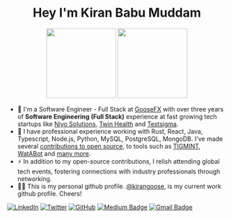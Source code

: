 
<h1 align="center">Hey I'm Kiran Babu Muddam</h1> 

<p align="center"> <img src="https://octodex.github.com/images/daftpunktocat-thomas.gif" height="160px" width="160px"> <img src="https://octodex.github.com/images/daftpunktocat-guy.gif" height="160px" width="160px"> </p>

- 🔭 I'm a Software Engineer - Full Stack at [GooseFX](https://goosefx.io) with over three years of **Software Engineering (Full Stack)** experience at fast growing tech startups like [Niyo Solutions](https://goniyo.com/), [Twin Health](https://twinhealth.com/) and [Testsigma](https://testsigma.com/).
- 🌱 I have professional experience working with Rust, React, Java, Typescript, Node.js, Python, MySQL, PostgreSQL, MongoDB. I've made several [contributions to open source](https://github.com/kiranmuddam), to tools such as [TIGMINT](https://github.com/TIGMINT), [WatABot](https://github.com/WatABot) and [many more](https://github.com/kiranmuddam).
- ⚡ In addition to my open-source contributions, I relish attending global tech events, fostering connections with industry professionals through networking.
- 👨‍💻 This is my personal github profile. [@kirangoose](https://github.com/kirangoose), is my current work github profile. Cheers!


[![LinkedIn](https://img.shields.io/badge/LinkedIn-kiranmuddam-blue?style=flat-square&logo=linkedin)](https://www.linkedin.com/in/kiranmuddam/)
[![Twitter](https://img.shields.io/twitter/follow/0x_kiran?style=flat-square&logo=twitter)](https://twitter.com/0x_kiran)
[![GitHub](https://img.shields.io/badge/GitHub-kiranmuddam-lightgrey?style=flat-square&logo=github)](https://www.github.com/kiranmuddam/)
[![Medium Badge](https://img.shields.io/badge/-blog.kiranmuddam.com-03a57a?style=flat-square&labelColor=000000&logo=Medium&link=https://blog.kiranmuddam.com)](https://blog.kiranmuddam.com)
[![Gmail Badge](https://img.shields.io/badge/-kiraniiitn@gmail.com-c14438?style=flat-square&logo=Gmail&logoColor=white&link=mailto:kiraniiitn@gmail.com)](mailto:kiraniiitn@gmail.com)


